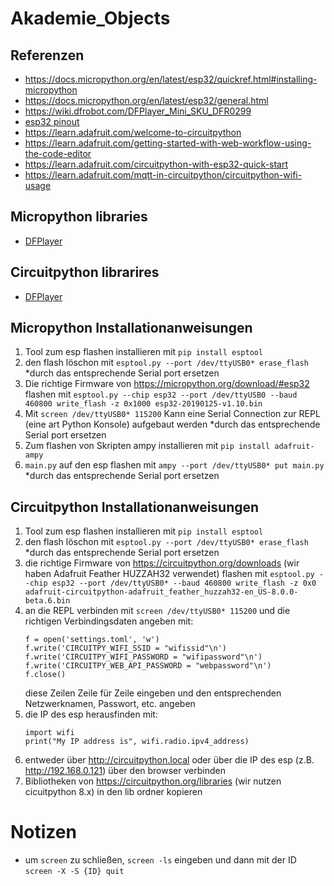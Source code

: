 # Akademie_Objects

## Referenzen

- https://docs.micropython.org/en/latest/esp32/quickref.html#installing-micropython
- https://docs.micropython.org/en/latest/esp32/general.html
- https://wiki.dfrobot.com/DFPlayer_Mini_SKU_DFR0299
- [esp32 pinout](https://raw.githubusercontent.com/AchimPieters/esp32-homekit-camera/master/Images/ESP32-38%20PIN-DEVBOARD.png)
- https://learn.adafruit.com/welcome-to-circuitpython
- https://learn.adafruit.com/getting-started-with-web-workflow-using-the-code-editor
- https://learn.adafruit.com/circuitpython-with-esp32-quick-start
- https://learn.adafruit.com/mqtt-in-circuitpython/circuitpython-wifi-usage

## Micropython libraries

- [DFPlayer](https://github.com/lavron/micropython-dfplayermini)

## Circuitpython librarires

- [DFPlayer](https://github.com/bablokb/circuitpython-dfplayer)

## Micropython Installationanweisungen

1. Tool zum esp flashen installieren mit `pip install esptool`
2. den flash löschon mit `esptool.py --port /dev/ttyUSB0* erase_flash` \*durch das entsprechende Serial port ersetzen
3. Die richtige Firmware von https://micropython.org/download/#esp32 flashen mit `esptool.py --chip esp32 --port /dev/ttyUSB0 --baud 460800 write_flash -z 0x1000 esp32-20190125-v1.10.bin`
4. Mit `screen /dev/ttyUSB0* 115200` Kann eine Serial Connection zur REPL (eine art Python Konsole) aufgebaut werden \*durch das entsprechende Serial port ersetzen
5. Zum flashen von Skripten ampy installieren mit `pip install adafruit-ampy`
6. `main.py` auf den esp flashen mit `ampy --port /dev/ttyUSB0* put main.py` \*durch das entsprechende Serial port ersetzen

## Circuitpython Installationanweisungen

1. Tool zum esp flashen installieren mit `pip install esptool`
2. den flash löschon mit `esptool.py --port /dev/ttyUSB0* erase_flash` \*durch das entsprechende Serial port ersetzen
3. die richtige Firmware von https://circuitpython.org/downloads (wir haben Adafruit Feather HUZZAH32 verwendet) flashen mit `esptool.py --chip esp32 --port /dev/ttyUSB0* --baud 460800 write_flash -z 0x0 adafruit-circuitpython-adafruit_feather_huzzah32-en_US-8.0.0-beta.6.bin`
4. an die REPL verbinden mit `screen /dev/ttyUSB0* 115200` und die richtigen Verbindingsdaten angeben mit:
   ```
   f = open('settings.toml', 'w')
   f.write('CIRCUITPY_WIFI_SSID = "wifissid"\n')
   f.write('CIRCUITPY_WIFI_PASSWORD = "wifipassword"\n')
   f.write('CIRCUITPY_WEB_API_PASSWORD = "webpassword"\n')
   f.close()
   ```
   diese Zeilen Zeile für Zeile eingeben und den entsprechenden Netzwerknamen, Passwort, etc. angeben
5. die IP des esp herausfinden mit:
   ```
   import wifi
   print("My IP address is", wifi.radio.ipv4_address)
   ```
6. entweder über http://circuitpython.local oder über die IP des esp (z.B. http://192.168.0.121) über den browser verbinden
7. Bibliotheken von https://circuitpython.org/libraries (wir nutzen cicuitpython 8.x) in den lib ordner kopieren

# Notizen

- um `screen` zu schließen, `screen -ls` eingeben und dann mit der ID `screen -X -S {ID} quit`
